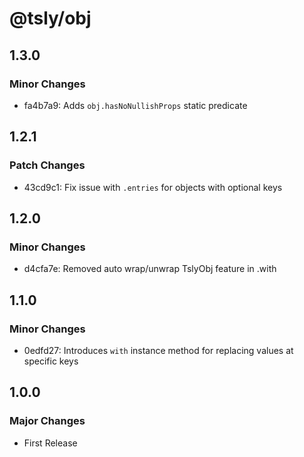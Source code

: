 # @tsly/obj

## 1.3.0

### Minor Changes

- fa4b7a9: Adds `obj.hasNoNullishProps` static predicate

## 1.2.1

### Patch Changes

- 43cd9c1: Fix issue with `.entries` for objects with optional keys

## 1.2.0

### Minor Changes

- d4cfa7e: Removed auto wrap/unwrap TslyObj feature in .with

## 1.1.0

### Minor Changes

- 0edfd27: Introduces `with` instance method for replacing values at specific keys

## 1.0.0

### Major Changes

- First Release

